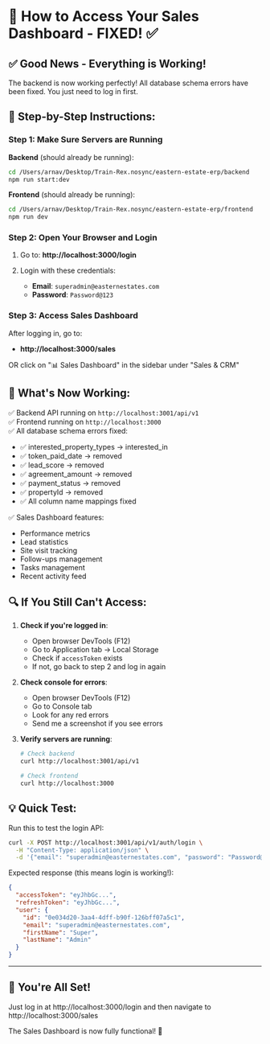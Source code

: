 # 🎯 How to Access Your Sales Dashboard - FIXED! ✅

## ✅ Good News - Everything is Working!

The backend is now working perfectly! All database schema errors have been fixed. You just need to log in first.

## 📝 Step-by-Step Instructions:

### Step 1: Make Sure Servers are Running

**Backend** (should already be running):
```bash
cd /Users/arnav/Desktop/Train-Rex.nosync/eastern-estate-erp/backend
npm run start:dev
```

**Frontend** (should already be running):  
```bash
cd /Users/arnav/Desktop/Train-Rex.nosync/eastern-estate-erp/frontend
npm run dev
```

### Step 2: Open Your Browser and Login

1. Go to: **http://localhost:3000/login**

2. Login with these credentials:
   - **Email**: `superadmin@easternestates.com`
   - **Password**: `Password@123`

### Step 3: Access Sales Dashboard

After logging in, go to:
- **http://localhost:3000/sales**

OR click on "📊 Sales Dashboard" in the sidebar under "Sales & CRM"

## 🎉 What's Now Working:

✅ Backend API running on `http://localhost:3001/api/v1`  
✅ Frontend running on `http://localhost:3000`  
✅ All database schema errors fixed:
   - ✅ interested_property_types → interested_in
   - ✅ token_paid_date → removed
   - ✅ lead_score → removed  
   - ✅ agreement_amount → removed
   - ✅ payment_status → removed
   - ✅ propertyId → removed
   - ✅ All column name mappings fixed

✅ Sales Dashboard features:
   - Performance metrics
   - Lead statistics  
   - Site visit tracking
   - Follow-ups management
   - Tasks management
   - Recent activity feed

## 🔍 If You Still Can't Access:

1. **Check if you're logged in**:
   - Open browser DevTools (F12)
   - Go to Application tab → Local Storage
   - Check if `accessToken` exists
   - If not, go back to step 2 and log in again

2. **Check console for errors**:
   - Open browser DevTools (F12)
   - Go to Console tab
   - Look for any red errors
   - Send me a screenshot if you see errors

3. **Verify servers are running**:
   ```bash
   # Check backend
   curl http://localhost:3001/api/v1
   
   # Check frontend  
   curl http://localhost:3000
   ```

## 💡 Quick Test:

Run this to test the login API:
```bash
curl -X POST http://localhost:3001/api/v1/auth/login \
  -H "Content-Type: application/json" \
  -d '{"email": "superadmin@easternestates.com", "password": "Password@123"}'
```

Expected response (this means login is working!):
```json
{
  "accessToken": "eyJhbGc...",
  "refreshToken": "eyJhbGc...",
  "user": {
    "id": "0e034d20-3aa4-4dff-b90f-126bff07a5c1",
    "email": "superadmin@easternestates.com",
    "firstName": "Super",
    "lastName": "Admin"
  }
}
```

---

## 🚀 You're All Set!

Just log in at http://localhost:3000/login and then navigate to http://localhost:3000/sales

The Sales Dashboard is now fully functional! 🎊

